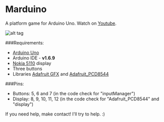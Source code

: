 # Marduino
A platform game for Arduino Uno.
Watch on [Youtube](https://www.youtube.com/watch?v=y5DeofZac5w).

![alt tag](https://tobiasbu.files.wordpress.com/2015/01/img_7140.jpg?w=540&h=287)

###Requirements:
* [Arduino Uno](https://www.arduino.cc/en/Main/ArduinoBoardUno)
* Arduino IDE - **v1.6.9**
* [Nokia 5110](https://www.adafruit.com/product/338) display
* Three buttons
* Libraries [Adafruit GFX](https://github.com/adafruit/Adafruit-GFX-Library) and [Adafruit_PCD8544](https://github.com/adafruit/Adafruit-PCD8544-Nokia-5110-LCD-library)

###Pins:

* Buttons: 5, 6 and 7 (in the code check for "inputManager")
* Display: 8, 9, 10, 11, 12 (in the code check for "Adafruit_PCD8544" and "display")

If you need help, make contact! I'll try to help. :)
